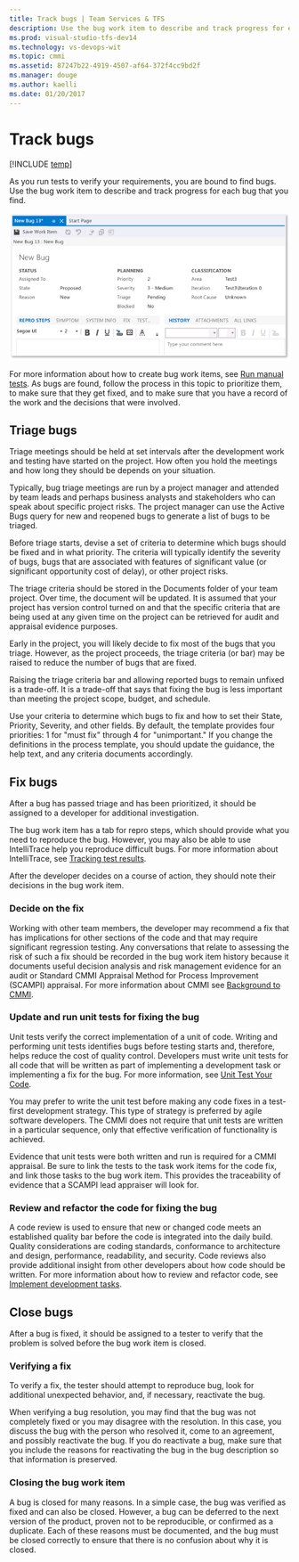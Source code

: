 ```yaml
---
title: Track bugs | Team Services & TFS
description: Use the bug work item to describe and track progress for each bug that you find.
ms.prod: visual-studio-tfs-dev14
ms.technology: vs-devops-wit
ms.topic: cmmi
ms.assetid: 87247b22-4919-4507-af64-372f4cc9bd2f
ms.manager: douge
ms.author: kaelli
ms.date: 01/20/2017
---
```

# Track bugs
[!INCLUDE [temp](../../_shared/dev15-version-header.md)]

As you run tests to verify your requirements, you are bound to find bugs. Use the bug work item to describe and track progress for each bug that you find.  
  
 ![Bug for CMMI team project &#40;work item form&#41;](_img/procguid_cmmiwitform.png "ProcGuid_CMMIwitForm")  
  
 For more information about how to create bug work items, see [Run manual tests](../../../test/manual-exploratory-testing/getting-started/run-manual-tests.md). As bugs are found, follow the process in this topic to prioritize them, to make sure that they get fixed, and to make sure that you have a record of the work and the decisions that were involved.  
  
##  <a name="Triage"></a> Triage bugs  
 Triage meetings should be held at set intervals after the development work and testing have started on the project. How often you hold the meetings and how long they should be depends on your situation.  
  
 Typically, bug triage meetings are run by a project manager and attended by team leads and perhaps business analysts and stakeholders who can speak about specific project risks. The project manager can use the Active Bugs query for new and reopened bugs to generate a list of bugs to be triaged.  
  
 Before triage starts, devise a set of criteria to determine which bugs should be fixed and in what priority. The criteria will typically identify the severity of bugs, bugs that are associated with features of significant value (or significant opportunity cost of delay), or other project risks.  
  
 The triage criteria should be stored in the Documents folder of your team project. Over time, the document will be updated. It is assumed that your project has version control turned on and that the specific criteria that are being used at any given time on the project can be retrieved for audit and appraisal evidence purposes.  
  
 Early in the project, you will likely decide to fix most of the bugs that you triage. However, as the project proceeds, the triage criteria (or bar) may be raised to reduce the number of bugs that are fixed.  
  
 Raising the triage criteria bar and allowing reported bugs to remain unfixed is a trade-off. It is a trade-off that says that fixing the bug is less important than meeting the project scope, budget, and schedule.  
  
 Use your criteria to determine which bugs to fix and how to set their State, Priority, Severity, and other fields. By default, the template provides four priorities: 1 for "must fix" through 4 for "unimportant." If you change the definitions in the process template, you should update the guidance, the help text, and any criteria documents accordingly.  
  
##  <a name="Fix"></a> Fix bugs  
 After a bug has passed triage and has been prioritized, it should be assigned to a developer for additional investigation.  
  
 The bug work item has a tab for repro steps, which should provide what you need to reproduce the bug. However, you may also be able to use IntelliTrace help you reproduce difficult bugs. For more information about IntelliTrace, see [Tracking test results](../../../test/manual-exploratory-testing/getting-started/track-test-status.md).  
  
 After the developer decides on a course of action, they should note their decisions in the bug work item.  
  
### Decide on the fix  
 Working with other team members, the developer may recommend a fix that has implications for other sections of the code and that may require significant regression testing. Any conversations that relate to assessing the risk of such a fix should be recorded in the bug work item history because it documents useful decision analysis and risk management evidence for an audit or Standard CMMI Appraisal Method for Process Improvement (SCAMPI) appraisal. For more information about CMMI see [Background to CMMI](guidance-background-to-cmmi.md).  
  
### Update and run unit tests for fixing the bug  
 Unit tests verify the correct implementation of a unit of code. Writing and performing unit tests identifies bugs before testing starts and, therefore, helps reduce the cost of quality control. Developers must write unit tests for all code that will be written as part of implementing a development task or implementing a fix for the bug. For more information, see [Unit Test Your Code](https://msdn.microsoft.com/library/dd264975).  
  
 You may prefer to write the unit test before making any code fixes in a test-first development strategy. This type of strategy is preferred by agile software developers. The CMMI does not require that unit tests are written in a particular sequence, only that effective verification of functionality is achieved.  
  
 Evidence that unit tests were both written and run is required for a CMMI appraisal. Be sure to link the tests to the task work items for the code fix, and link those tasks to the bug work item. This provides the traceability of evidence that a SCAMPI lead appraiser will look for.  
  
### Review and refactor the code for fixing the bug  
 A code review is used to ensure that new or changed code meets an established quality bar before the code is integrated into the daily build. Quality considerations are coding standards, conformance to architecture and design, performance, readability, and security. Code reviews also provide additional insight from other developers about how code should be written. For more information about how to review and refactor code, see [Implement development tasks](guidance-implement-development-tasks.md).  
  
##  <a name="Close"></a> Close bugs  
 After a bug is fixed, it should be assigned to a tester to verify that the problem is solved before the bug work item is closed.  
  
### Verifying a fix  
 To verify a fix, the tester should attempt to reproduce bug, look for additional unexpected behavior, and, if necessary, reactivate the bug.  
  
 When verifying a bug resolution, you may find that the bug was not completely fixed or you may disagree with the resolution. In this case, you discuss the bug with the person who resolved it, come to an agreement, and possibly reactivate the bug. If you do reactivate a bug, make sure that you include the reasons for reactivating the bug in the bug description so that information is preserved.  
  
### Closing the bug work item  
 A bug is closed for many reasons. In a simple case, the bug was verified as fixed and can also be closed. However, a bug can be deferred to the next version of the product, proven not to be reproducible, or confirmed as a duplicate. Each of these reasons must be documented, and the bug must be closed correctly to ensure that there is no confusion about why it is closed.